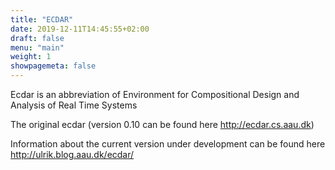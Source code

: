 ```yaml
---
title: "ECDAR"
date: 2019-12-11T14:45:55+02:00
draft: false
menu: "main"
weight: 1
showpagemeta: false
---
```


Ecdar is an abbreviation of Environment for Compositional Design and Analysis of Real Time Systems

The original ecdar (version 0.10 can be found here http://ecdar.cs.aau.dk)

Information about the current version under development can be found here http://ulrik.blog.aau.dk/ecdar/



